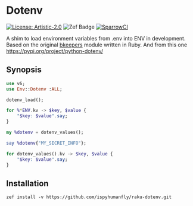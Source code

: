 # Dotenv

[![License: Artistic-2.0](https://img.shields.io/badge/License-Artistic%202.0-0298c3.svg)](https://opensource.org/licenses/Artistic-2.0)
![Zef Badge](https://raku.land/zef:ispyhumanfly/Env::Dotenv/badges/version)
[![SparrowCI](https://ci.sparrowhub.io/project/gh-ispyhumanfly-raku-dotenv/badge)](https://ci.sparrowhub.io)

A shim to load environment variables from .env into ENV in development. Based on the original [bkeepers](https://github.com/bkeepers/dotenv) module written in Ruby.
And from this one https://pypi.org/project/python-dotenv/

## Synopsis

```raku
use v6;
use Env::Dotenv :ALL;

dotenv_load();

for %*ENV.kv -> $key, $value {
    "$key: $value".say;
}

my %dotenv = dotenv_values();

say %dotenv{"MY_SECRET_INFO"};

for dotenv_values().kv -> $key, $value {
    "$key: $value".say;
}


```

## Installation

```shell
zef install -v https://github.com/ispyhumanfly/raku-dotenv.git
```

